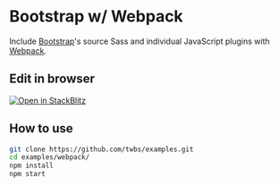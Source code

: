 # Bootstrap w/ Webpack

Include [Bootstrap](https://getbootstrap.com)'s source Sass and individual JavaScript plugins with [Webpack](https://webpack.js.org).

## Edit in browser

[![Open in StackBlitz](https://developer.stackblitz.com/img/open_in_stackblitz.svg)](https://stackblitz.com/github/twbs/examples/tree/main/webpack-purge_css?file=index.html)

## How to use

```sh
git clone https://github.com/twbs/examples.git
cd examples/webpack/
npm install
npm start
```
